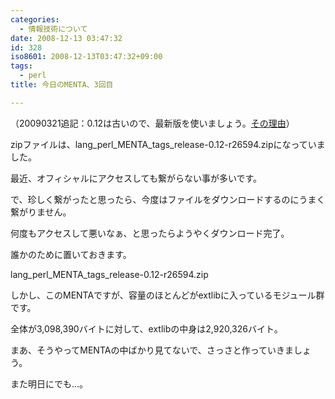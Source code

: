 ```yaml
---
categories:
  - 情報技術について
date: 2008-12-13 03:47:32
id: 328
iso8601: 2008-12-13T03:47:32+09:00
tags:
  - perl
title: 今日のMENTA、3回目

---
```


<p>（20090321追記：0.12は古いので、最新版を使いましょう。<a href="http://www.nishimiyahara.net/2009/03/21/042458" target="_blank">その理由</a>）</p>

<p>zipファイルは、lang_perl_MENTA_tags_release-0.12-r26594.zipになっていました。</p>

<p>最近、オフィシャルにアクセスしても繋がらない事が多いです。</p>

<p>で、珍しく繋がったと思ったら、今度はファイルをダウンロードするのにうまく繋がりません。</p>

<p>何度もアクセスして悪いなぁ、と思ったらようやくダウンロード完了。</p>

<p>誰かのために置いておきます。</p>

<p><span class="mt-enclosure mt-enclosure-file" style="display: inline;">lang_perl_MENTA_tags_release-0.12-r26594.zip</span></p>

<p>しかし、このMENTAですが、容量のほとんどがextlibに入っているモジュール群です。</p>

<p>全体が3,098,390バイトに対して、extlibの中身は2,920,326バイト。</p>

<p>まあ、そうやってMENTAの中ばかり見てないで、さっさと作っていきましょう。</p>

<p>また明日にでも&#133;。</p>
    	
